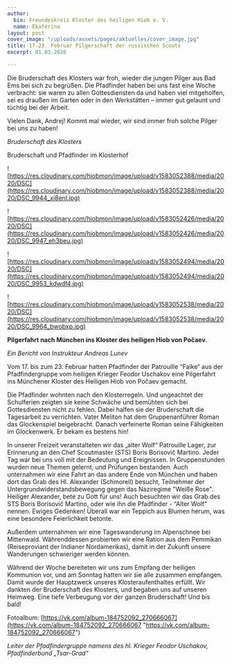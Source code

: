 ```yaml
---
author:
  bio: Freundeskreis Kloster des heiligen Hiob e. V.
  name: Ekaterina
layout: post
cover_image: "/uploads/assets/pages/aktuelles/cover_image.jpg"
title: 17-23. Februar Pilgerschaft der russischen Scouts
excerpt: 01.03.2020

---
```

Die Bruderschaft des Klosters war froh, wieder die jungen Pilger aus Bad Ems bei sich zu begrüßen. Die Pfadfinder haben bei uns fast eine Woche verbracht: sie waren zu allen Gottesdiensten da und haben viel mitgeholfen, sei es draußen im Garten oder in den Werkstätten – immer gut gelaunt und tüchtig bei der Arbeit.

Vielen Dank, Andrej! Kommt mal wieder, wir sind immer froh solche Pilger bei uns zu haben!

_Bruderschaft des Klosters_

Bruderschaft und Pfadfinder im Klosterhof

![https://res.cloudinary.com/hiobmon/image/upload/v1583052388/media/2020/DSC](https://res.cloudinary.com/hiobmon/image/upload/v1583052388/media/2020/DSC_9944_xi8enl.jpg)

![https://res.cloudinary.com/hiobmon/image/upload/v1583052426/media/2020/DSC](https://res.cloudinary.com/hiobmon/image/upload/v1583052426/media/2020/DSC_9947_eh3beu.jpg)

![https://res.cloudinary.com/hiobmon/image/upload/v1583052494/media/2020/DSC](https://res.cloudinary.com/hiobmon/image/upload/v1583052494/media/2020/DSC_9953_kdwdf4.jpg)

![https://res.cloudinary.com/hiobmon/image/upload/v1583052538/media/2020/DSC](https://res.cloudinary.com/hiobmon/image/upload/v1583052538/media/2020/DSC_9964_bwobxp.jpg)

**Pilgerfahrt nach München ins Kloster des heiligen Hiob von Počaev.**

_Ein Bericht von Instrukteur Andreas Lunev_

Vom 17. bis zum 23. Februar hatten Pfadfinder der Patrouille “Falke“ aus der Pfadfindergruppe vom heiligen Krieger Feodor Uschakov eine Pilgerfahrt ins Münchener Kloster des Heiligen Hiob von Počaev gemacht.

Die Pfadfinder wohnten nach den Klosterregeln. Und ungeachtet der Schulferien zeigten sie keine Schwäche und bemühten sich bei Gottesdiensten nicht zu fehlen. Dabei halfen sie der Bruderschaft die Tagesarbeit zu verrichten. Vater Meliton hat dem Gruppenanführer Roman das Glockenspiel beigebracht. Danach verfeinerte Roman seine Fähigkeiten im Glockenwerk. Er bekam es bestens hin!

In unserer Freizeit veranstalteten wir das „alter Wolf“ Patrouille Lager, zur Erinnerung an den Chef Scoutmaster (STS) Boris Borisovič Martino. Jeder Tag war bei uns voll mit der Bedeutung und Ereignissen. In Gruppenstunden wurden neue Themen gelernt, und Prüfungen bestanden. Auch unternahmen wir eine Fahrt an das andere Ende von München und haben dort das Grab des Hl. Alexander (Schmorell) besucht, Teilnehmer der Untergrundwiderstandsbewegung gegen das Naziregime "Weiße Rose". Heiliger Alexander, bete zu Gott für uns! Auch besuchten wir das Grab des STS Boris Borisovič Martino, oder wie ihn die Pfadfinder - “Alter Wolf“ nennen. Ewiges Gedenken! Überall war ein Teppich aus Blumen herum, was eine besondere Feierlichkeit betonte.

Außerdem unternahmen wir eine Tageswanderung im Alpenschnee bei Mittenwald. Währenddessen probierten wir eine Ration aus dem Pemmikan (Reiseproviant der Indianer Nordamerikas), damit in der Zukunft unsere Wanderungen schwieriger werden können.

Während der Woche bereiteten wir uns zum Empfang der heiligen Kommunion vor, und am Sonntag hatten wir sie alle zusammen empfangen. Damit wurde der Hauptzweck unseres Klosteraufenthaltes erfüllt. Wir dankten der Bruderschaft des Klosters, und begaben uns auf unseren Heimweg. Eine tiefe Verbeugung vor der ganzen Bruderschaft! Und bis bald!

Fotoalbum: [https://vk.com/album-184752092_270666067](https://vk.com/album-184752092_270666067 "https://vk.com/album-184752092_270666067")

_Leiter der Pfadfindergruppe namens des hl. Krieger Feodor Uschakov, Pfadfinderbund „Tsar-Grad“_